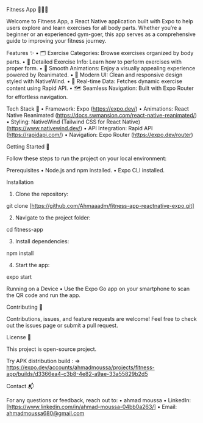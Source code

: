 Fitness App 🏋️‍♂️💪

Welcome to Fitness App, a React Native application built with Expo to help users explore and learn exercises for all body parts. Whether you’re a beginner or an experienced gym-goer, this app serves as a comprehensive guide to improving your fitness journey.

Features ✨
 • 🗂️ Exercise Categories: Browse exercises organized by body parts.
 • 📖 Detailed Exercise Info: Learn how to perform exercises with proper form.
 • 🎨 Smooth Animations: Enjoy a visually appealing experience powered by Reanimated.
 • 🌈 Modern UI: Clean and responsive design styled with NativeWind.
 • 📡 Real-time Data: Fetches dynamic exercise content using Rapid API.
 • 🗺️ Seamless Navigation: Built with Expo Router for effortless navigation.

Tech Stack 🔧
 • Framework: Expo (https://expo.dev/)
 • Animations: React Native Reanimated (https://docs.swmansion.com/react-native-reanimated/)
 • Styling: NativeWind (Tailwind CSS for React Native) (https://www.nativewind.dev/)
 • API Integration: Rapid API (https://rapidapi.com/)
 • Navigation: Expo Router (https://expo.dev/router)

Getting Started 🚀

Follow these steps to run the project on your local environment:

Prerequisites
 • Node.js and npm installed.
 • Expo CLI installed.

Installation
 1. Clone the repository:

git clone [https://github.com/Ahmaaadm/fitness-app-reactnative-expo.git]


 2. Navigate to the project folder:

cd fitness-app  


 3. Install dependencies:

npm install  


 4. Start the app:

expo start  



Running on a Device
 • Use the Expo Go app on your smartphone to scan the QR code and run the app.

Contributing 🤝

Contributions, issues, and feature requests are welcome!
Feel free to check out the issues page or submit a pull request.

License 📜

This project is open-source project.

Try APK  distribution build :
 => https://expo.dev/accounts/ahmadmoussa/projects/fitness-app/builds/d3366ea4-c3b8-4e82-a9ae-33a55829b2d5 

Contact 📬

For any questions or feedback, reach out to:
 • ahmad moussa
 • LinkedIn: [https://www.linkedin.com/in/ahmad-moussa-04bb0a263/]
 • Email: ahmadmoussa680@gmail.com
